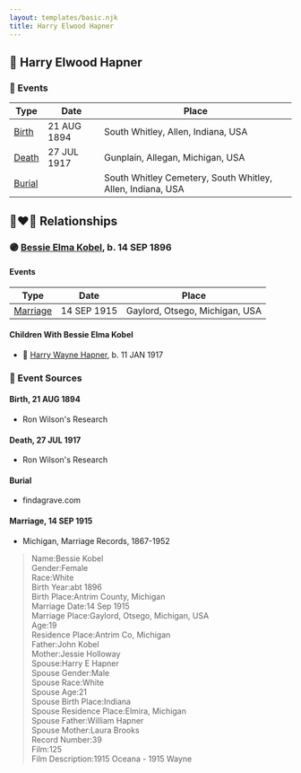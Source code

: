 ```yaml
---
layout: templates/basic.njk
title: Harry Elwood Hapner
---
```

## 🔵 Harry Elwood Hapner

### 📆 Events

Type | Date | Place
------ | ------ | ------
[Birth](#event-8c189b88-090f-4d45-a0b4-d9445b4ca3e2) | 21 AUG 1894 | South Whitley, Allen, Indiana, USA
[Death](#event-ec3c0bcf-9d84-43a1-abcd-d42cd9a66e21) | 27 JUL 1917 | Gunplain, Allegan, Michigan, USA
[Burial](#event-d21108d1-091b-4cf8-a026-219b4305eafa) |  | South Whitley Cemetery, South Whitley, Allen, Indiana, USA

## 👩‍❤️‍👨 Relationships

### 🟣 [Bessie Elma Kobel](/people/3/34277096), b. 14 SEP 1896

#### Events

Type | Date | Place
------ | ------ | ------
[Marriage](#event-57c72cd5-972a-48e4-a4fa-38cb050fbbaa) | 14 SEP 1915 | Gaylord, Otsego, Michigan, USA
#### Children With Bessie Elma Kobel
* 🔵 [Harry Wayne Hapner](/people/9/97595740), b. 11 JAN 1917
### 📰 Event Sources

#### <a id="event-8c189b88-090f-4d45-a0b4-d9445b4ca3e2"></a> Birth, 21 AUG 1894
* Ron Wilson's Research

#### <a id="event-ec3c0bcf-9d84-43a1-abcd-d42cd9a66e21"></a> Death, 27 JUL 1917
* Ron Wilson's Research

#### <a id="event-d21108d1-091b-4cf8-a026-219b4305eafa"></a> Burial
* findagrave.com
#### <a id="event-57c72cd5-972a-48e4-a4fa-38cb050fbbaa"></a> Marriage, 14 SEP 1915
* Michigan, Marriage Records, 1867-1952
>   
  > Name:Bessie Kobel  
  > Gender:Female  
  > Race:White  
  > Birth Year:abt 1896  
  > Birth Place:Antrim County, Michigan  
  > Marriage Date:14 Sep 1915  
  > Marriage Place:Gaylord, Otsego, Michigan, USA  
  > Age:19  
  > Residence Place:Antrim Co, Michigan  
  > Father:John Kobel  
  > Mother:Jessie Holloway  
  > Spouse:Harry E Hapner  
  > Spouse Gender:Male  
  > Spouse Race:White  
  > Spouse Age:21  
  > Spouse Birth Place:Indiana  
  > Spouse Residence Place:Elmira, Michigan  
  > Spouse Father:William Hapner  
  > Spouse Mother:Laura Brooks  
  > Record Number:39  
  > Film:125  
  > Film Description:1915 Oceana - 1915 Wayne
